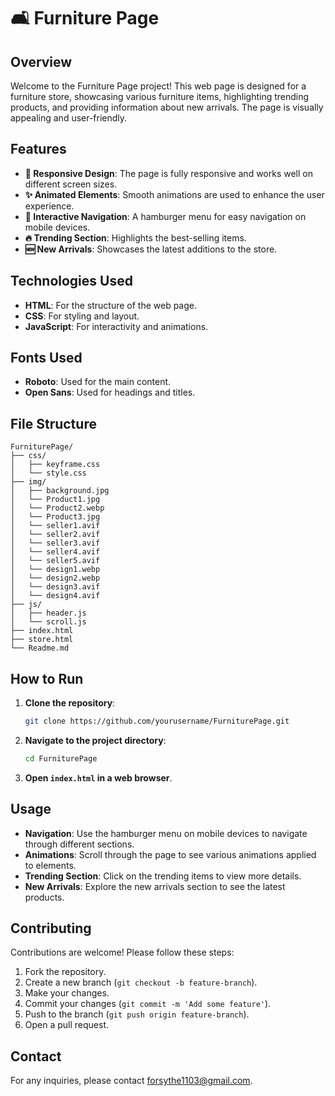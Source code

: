 # 🛋️ Furniture Page

## Overview
Welcome to the Furniture Page project! This web page is designed for a furniture store, showcasing various furniture items, highlighting trending products, and providing information about new arrivals. The page is visually appealing and user-friendly.

## Features
- **📱 Responsive Design**: The page is fully responsive and works well on different screen sizes.
- **✨ Animated Elements**: Smooth animations are used to enhance the user experience.
- **🍔 Interactive Navigation**: A hamburger menu for easy navigation on mobile devices.
- **🔥 Trending Section**: Highlights the best-selling items.
- **🆕 New Arrivals**: Showcases the latest additions to the store.

## Technologies Used
- **HTML**: For the structure of the web page.
- **CSS**: For styling and layout.
- **JavaScript**: For interactivity and animations.

## Fonts Used
- **Roboto**: Used for the main content.
- **Open Sans**: Used for headings and titles.

## File Structure
```
FurniturePage/
├── css/
│   ├── keyframe.css
│   └── style.css
├── img/
│   ├── background.jpg
│   └── Product1.jpg
│   └── Product2.webp
│   └── Product3.jpg
│   └── seller1.avif
│   └── seller2.avif
│   └── seller3.avif
│   └── seller4.avif
│   └── seller5.avif
│   └── design1.webp
│   └── design2.webp
│   └── design3.avif
│   └── design4.avif
├── js/
│   ├── header.js
│   └── scroll.js
├── index.html
├── store.html
└── Readme.md
```

## How to Run
1. **Clone the repository**:
    ```sh
    git clone https://github.com/yourusername/FurniturePage.git
    ```
2. **Navigate to the project directory**:
    ```sh
    cd FurniturePage
    ```
3. **Open `index.html` in a web browser**.

## Usage
- **Navigation**: Use the hamburger menu on mobile devices to navigate through different sections.
- **Animations**: Scroll through the page to see various animations applied to elements.
- **Trending Section**: Click on the trending items to view more details.
- **New Arrivals**: Explore the new arrivals section to see the latest products.

## Contributing
Contributions are welcome! Please follow these steps:
1. Fork the repository.
2. Create a new branch (`git checkout -b feature-branch`).
3. Make your changes.
4. Commit your changes (`git commit -m 'Add some feature'`).
5. Push to the branch (`git push origin feature-branch`).
6. Open a pull request.

## Contact
For any inquiries, please contact [forsythe1103@gmail.com](mailto:forsythe1103@gmail.com).
